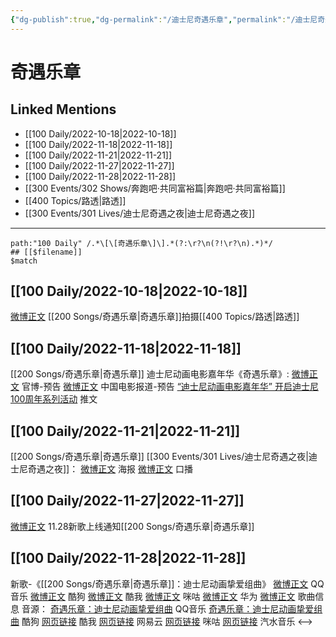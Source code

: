 ```yaml
---
{"dg-publish":true,"dg-permalink":"/迪士尼奇遇乐章","permalink":"/迪士尼奇遇乐章/"}
---
```


# 奇遇乐章

## Linked Mentions
- [[100 Daily/2022-10-18\|2022-10-18]]
- [[100 Daily/2022-11-18\|2022-11-18]]
- [[100 Daily/2022-11-21\|2022-11-21]]
- [[100 Daily/2022-11-27\|2022-11-27]]
- [[100 Daily/2022-11-28\|2022-11-28]]
- [[300 Events/302 Shows/奔跑吧·共同富裕篇\|奔跑吧·共同富裕篇]]
- [[400 Topics/路透\|路透]]
- [[300 Events/301 Lives/迪士尼奇遇之夜\|迪士尼奇遇之夜]]


---

```expander
path:"100 Daily" /.*\[\[奇遇乐章\]\].*(?:\r?\n(?!\r?\n).*)*/
## [[$filename]]
$match
```
## [[100 Daily/2022-10-18\|2022-10-18]]
[微博正文](https://weibo.com/detail/4825957603738155) [[200 Songs/奇遇乐章\|奇遇乐章]]拍摄[[400 Topics/路透\|路透]]

## [[100 Daily/2022-11-18\|2022-11-18]]
[[200 Songs/奇遇乐章\|奇遇乐章]]
迪士尼动画电影嘉年华《奇遇乐章》:
[微博正文](http://weibo.com/1642553272/Mfzp8mW2g) 官博-预告
[微博正文](https://weibo.com/1261788454/MfACVhPWw) 中国电影报道-预告
[“迪士尼动画电影嘉年华” 开启迪士尼100周年系列活动](https://weibo.cn/sinaurl?u=https%3A%2F%2Fmp.weixin.qq.com%2Fs%2FoQwJggPIm1VCb9iupzuPzg) 推文
## [[100 Daily/2022-11-21\|2022-11-21]]
[[200 Songs/奇遇乐章\|奇遇乐章]]
[[300 Events/301 Lives/迪士尼奇遇之夜\|迪士尼奇遇之夜]]：
[微博正文](https://m.weibo.cn/1642553272/4838220007211747) 海报
[微博正文](https://m.weibo.cn/1642553272/4838221261046087) 口播
## [[100 Daily/2022-11-27\|2022-11-27]]
[微博正文](http://weibo.com/5248300719/MgZdtAGH1) 11.28新歌上线通知[[200 Songs/奇遇乐章\|奇遇乐章]]

## [[100 Daily/2022-11-28\|2022-11-28]]
新歌-《[[200 Songs/奇遇乐章\|奇遇乐章]]：迪士尼动画挚爱组曲》
[微博正文](https://m.weibo.cn/2169129705/4840719217592251) QQ音乐
[微博正文](https://m.weibo.cn/1665103091/4840719724839063) 酷狗
[微博正文](https://m.weibo.cn/1738434147/4840718986904693) 酷我
[微博正文](https://m.weibo.cn/1867028705/4840776376518728) 咪咕
[微博正文](https://m.weibo.cn/2280893642/4840789371521519) 华为
[微博正文](https://m.weibo.cn/6466290670/4840723411376009) 歌曲信息
音源：
[奇遇乐章：迪士尼动画挚爱组曲](https://weibo.cn/sinaurl?u=https%3A%2F%2Fc.y.qq.com%2Fbase%2Ffcgi-bin%2Fu%3F__%3DZEb5vTfLnKrl) QQ音乐
[奇遇乐章：迪士尼动画挚爱组曲](https://weibo.cn/sinaurl?u=https%3A%2F%2Ft3.kugou.com%2Fsong.html%3Fid%3Dh2oJP72zFV2) 酷狗
[网页链接](https://weibo.cn/sinaurl?u=https%3A%2F%2Fm.kuwo.cn%2Fyinyue%2F252589969%3Ff%3Darphone%26t%3Dsinawb%26isstar%3D0) 酷我
[网页链接](https://weibo.cn/sinaurl?u=http%3A%2F%2F163cn.tv%2FvroGr4) 网易云
[网页链接](https://weibo.cn/sinaurl?u=http%3A%2F%2Fc.migu.cn%2F00fQDc%3Fifrom%3Dd7ee9f54366f1e02d4fb2ad2170ff3d3) 咪咕
[网页链接](https://weibo.cn/sinaurl?u=https%3A%2F%2Fmusic.douyin.com%2Fqishui%2Fshare%2Ftrack%3Ftrack_id%3D7170912682148562946) 汽水音乐
<-->
